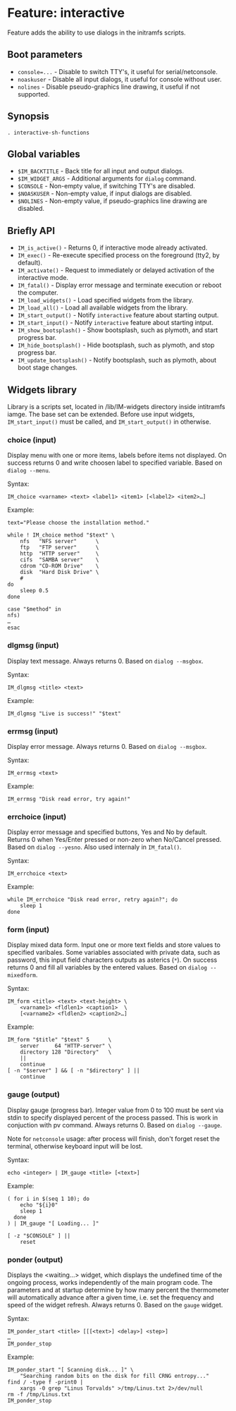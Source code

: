 # Feature: interactive

Feature adds the ability to use dialogs in the initramfs scripts.

## Boot parameters

- `console=...` - Disable to switch TTY's, it useful for serial/netconsole.
- `noaskuser` - Disable all input dialogs, it useful for console without user.
- `nolines` - Disable pseudo-graphics line drawing, it useful if not supported.

## Synopsis
```
. interactive-sh-functions
```

## Global variables

- `$IM_BACKTITLE` - Back title for all input and output dialogs.
- `$IM_WIDGET_ARGS` - Additional arguments for `dialog` command.
- `$CONSOLE` - Non-empty value, if switching TTY's are disabled.
- `$NOASKUSER` - Non-empty value, if input dialogs are disabled.
- `$NOLINES` - Non-empty value, if pseudo-graphics line drawing are disabled.

## Briefly API

- `IM_is_active()` - Returns 0, if interactive mode already activated.
- `IM_exec()` - Re-execute specified process on the foreground (tty2, by default).
- `IM_activate()` - Request to immediately or delayed activation of the interactive mode.
- `IM_fatal()` - Display error message and terminate execution or reboot the computer.
- `IM_load_widgets()` - Load specified widgets from the library.
- `IM_load_all()` - Load all available widgets from the library.
- `IM_start_output()` - Notify `interactive` feature about starting output.
- `IM_start_input()` - Notify `interactive` feature about starting intput.
- `IM_show_bootsplash()` - Show bootsplash, such as plymoth, and start progress bar.
- `IM_hide_bootsplash()` - Hide bootsplash, such as plymoth, and stop progress bar.
- `IM_update_bootsplash()` - Notify bootsplash, such as plymoth, about boot stage changes.

## Widgets library

Library is a scripts set, located in /lib/IM-widgets directory inside intitramfs iamge.
The base set can be extended. Before use input widgets, `IM_start_input()` must be called,
and `IM_start_output()` in otherwise.

### choice (input)

Display menu with one or more items, labels before items not displayed. On success returns 0
and write choosen label to specified variable. Based on `dialog --menu`.

Syntax:
```
IM_choice <varname> <text> <label1> <item1> [<label2> <item2>…]
```

Example:
```
text="Please choose the installation method."

while ! IM_choice method "$text" \
    nfs   "NFS server"      \
    ftp   "FTP server"      \
    http  "HTTP server"     \
    cifs  "SAMBA server"    \
    cdrom "CD-ROM Drive"    \
    disk  "Hard Disk Drive" \
    #
do
    sleep 0.5
done

case "$method" in
nfs)
…
esac
```

### dlgmsg (input)

Display text message. Always returns 0. Based on `dialog --msgbox`.

Syntax:
```
IM_dlgmsg <title> <text>
```

Example:
```
IM_dlgmsg "Live is success!" "$text"
```

### errmsg (input)

Display error message. Always returns 0. Based on `dialog --msgbox`.

Syntax:
```
IM_errmsg <text>
```

Example:
```
IM_errmsg "Disk read error, try again!"
```

### errchoice (input)

Display error message and specified buttons, Yes and No by default.
Returns 0 when Yes/Enter pressed or non-zero when No/Cancel pressed.
Based on `dialog --yesno`. Also used internaly in `IM_fatal()`.

Syntax:
```
IM_errchoice <text>
```

Example:
```
while IM_errchoice "Disk read error, retry again?"; do
    sleep 1
done
```

### form (input)

Display mixed data form. Input one or more text fields and store values
to specified varibales. Some variables associated with private data,
such as password, this input field characters outputs as asterics (`*`).
On success returns 0 and fill all variables by the entered values.
Based on `dialog --mixedform`.

Syntax:
```
IM_form <title> <text> <text-height> \
    <varname1> <fldlen1> <caption1>  \
    [<varname2> <fldlen2> <caption2>…]
```

Example:
```
IM_form "$title" "$text" 5      \
    server     64 "HTTP-server" \
    directory 128 "Directory"   \
    ||
    continue
[ -n "$server" ] && [ -n "$directory" ] ||
    continue
```

### gauge (output)

Display gauge (progress bar). Integer value from 0 to 100 must be sent
via stdin to specify displayed percent of the process passed. This is work
in conjuction with pv command. Always returns 0. Based on `dialog --gauge`.

Note for `netconsole` usage: after process will finish, don't forget reset
the terminal, otherwise keyboard input will be lost.

Syntax:
```
echo <integer> | IM_gauge <title> [<text>]
```

Example:
```
( for i in $(seq 1 10); do
    echo "${i}0"
    sleep 1
  done
) | IM_gauge "[ Loading... ]"

[ -z "$CONSOLE" ] ||
    reset
```

### ponder (output)

Displays the <waiting…> widget, which displays the undefined time of the
ongoing process, works independently of the main program code. The parameters
<delay> and <step> at startup determine by how many percent the thermometer
will automatically advance after a given time, i.e. set the frequency and
speed of the widget refresh. Always returns 0. Based on the `gauge` widget.

Syntax:
```
IM_ponder_start <title> [[[<text>] <delay>] <step>]
…
IM_ponder_stop
```

Example:
```
IM_ponder_start "[ Scanning disk... ]" \
    "Searching random bits on the disk for fill CRNG entropy..."
find / -type f -print0 |
    xargs -0 grep "Linus Torvalds" >/tmp/Linus.txt 2>/dev/null
rm -f /tmp/Linus.txt
IM_ponder_stop
```
